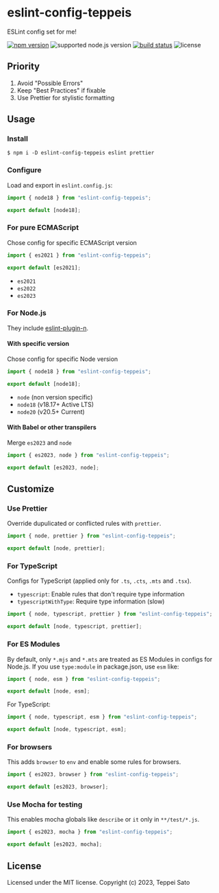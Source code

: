 # eslint-config-teppeis

ESLint config set for me!

[![npm version][npm-image]][npm-url]
![supported node.js version][node-version]
[![build status][ci-image]][ci-url]
![license][license]

## Priority

1.  Avoid "Possible Errors"
2.  Keep "Best Practices" if fixable
3.  Use Prettier for stylistic formatting

## Usage

### Install

```console
$ npm i -D eslint-config-teppeis eslint prettier
```

### Configure

Load and export in `eslint.config.js`:

```js
import { node18 } from "eslint-config-teppeis";

export default [node18];
```

### For pure ECMAScript

Chose config for specific ECMAScript version

```js
import { es2021 } from "eslint-config-teppeis";

export default [es2021];
```

- `es2021`
- `es2022`
- `es2023`

### For Node.js

They include [eslint-plugin-n](https://www.npmjs.com/package/eslint-plugin-n).

#### With specific version

Chose config for specific Node version

```js
import { node18 } from "eslint-config-teppeis";

export default [node18];
```

- `node` (non version specific)
- `node18` (v18.17+ Active LTS)
- `node20` (v20.5+ Current)

#### With Babel or other transpilers

Merge `es2023` and `node`

```js
import { es2023, node } from "eslint-config-teppeis";

export default [es2023, node];
```

## Customize

### Use Prettier

Override dupulicated or conflicted rules with `prettier`.

```js
import { node, prettier } from "eslint-config-teppeis";

export default [node, prettier];
```

### For TypeScript

Configs for TypeScript (applied only for `.ts`, `.cts`, `.mts` and `.tsx`).

- `typescript`: Enable rules that don't require type information
- `typescriptWithType`: Require type information (slow)

```js
import { node, typescript, prettier } from "eslint-config-teppeis";

export default [node, typescript, prettier];
```

### For ES Modules

By default, only `*.mjs` and `*.mts` are treated as ES Modules in configs for Node.js.
If you use `type:module` in package.json, use `esm` like:

```js
import { node, esm } from "eslint-config-teppeis";

export default [node, esm];
```

For TypeScript:

```js
import { node, typescript, esm } from "eslint-config-teppeis";

export default [node, typescript, esm];
```

### For browsers

This adds `browser` to `env` and enable some rules for browsers.

```js
import { es2023, browser } from "eslint-config-teppeis";

export default [es2023, browser];
```

### Use Mocha for testing

This enables mocha globals like `describe` or `it` only in `**/test/*.js`.

```js
import { es2023, mocha } from "eslint-config-teppeis";

export default [es2023, mocha];
```

## License

Licensed under the MIT license.
Copyright (c) 2023, Teppei Sato

[npm-image]: https://badgen.net/npm/v/eslint-config-teppeis?icon=npm&label=
[npm-url]: https://npmjs.org/package/eslint-config-teppeis
[ci-image]: https://github.com/teppeis/eslint-config-teppeis/workflows/ci/badge.svg
[ci-url]: https://github.com/teppeis/eslint-config-teppeis/actions?query=workflow%3A%22ci%22
[deps-image]: https://img.shields.io/librariesio/release/npm/eslint-config-teppeis
[deps-url]: https://libraries.io/npm/eslint-config-teppeis
[node-version]: https://badgen.net/npm/node/eslint-config-teppeis
[license]: https://badgen.net/npm/license/eslint-config-teppeis
